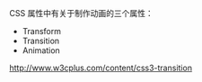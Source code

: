 CSS 属性中有关于制作动画的三个属性：
- Transform
- Transition
- Animation


http://www.w3cplus.com/content/css3-transition

